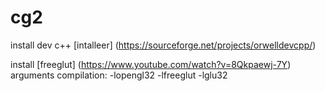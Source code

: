 # cg2

install dev c++ [intalleer] (https://sourceforge.net/projects/orwelldevcpp/)

install [freeglut] (https://www.youtube.com/watch?v=8Qkpaewj-7Y)
arguments compilation:
-lopengl32
-lfreeglut
-lglu32
